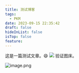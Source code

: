 ```yaml
---
title: 测试博客
tags:
  - PKM
date: 2023-09-15 22:35:42
draft: false
hideInList: false
isTop: false
feature:
---
```

这是一篇测试文章。😄
![](https://s2.loli.net/2023/09/15/I7MShGcCTRqKlLD.png)
验证图床。   

![image.png](https://s2.loli.net/2023/09/15/V6diRua9nFGQ1Yh.png)
